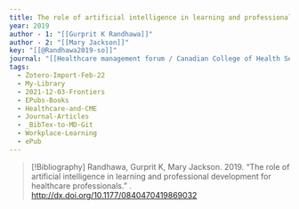 ```yaml
---
title: The role of artificial intelligence in learning and professional development for healthcare professionals
year: 2019
author - 1: "[[Gurprit K Randhawa]]"
author - 2: "[[Mary Jackson]]"
key: "[[@Randhawa2019-so]]"
journal: "[[Healthcare management forum / Canadian College of Health Service Executives = Forum gestion des soins de sante / College canadien des directeurs de services de sante]]"
tags:
  - Zotero-Import-Feb-22
  - My-Library
  - 2021-12-03-Frontiers
  - EPubs-Books
  - Healthcare-and-CME
  - Journal-Articles
  - _BibTex-to-MD-Git
  - Workplace-Learning
  - ePub
---
```


> [!Bibliography]
> Randhawa, Gurprit K, Mary Jackson. 2019. “The role of artificial intelligence in learning and professional development for healthcare professionals.” . http://dx.doi.org/10.1177/0840470419869032